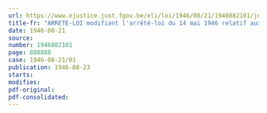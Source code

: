 ```yaml
---
url: https://www.ejustice.just.fgov.be/eli/loi/1946/08/21/1946082101/justel
title-fr: "ARRETE-LOI modifiant l'arrêté-loi du 14 mai 1946 relatif aux traitements et salaires"
date: 1946-08-21
source:
number: 1946082101
page: 888888
case: 1946-08-21/01
publication: 1946-08-23
starts:
modifies:
pdf-original:
pdf-consolidated:
---
```


